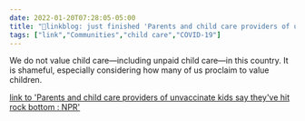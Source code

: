 ```yaml
---
date: 2022-01-20T07:28:05-05:00
title: "🔗linkblog: just finished 'Parents and child care providers of unvaccinate kids say they've hit rock bottom : NPR'"
tags: ["link","Communities","child care","COVID-19"]
---
```

We do not value child care—including unpaid child care—in this country. It is shameful, especially considering how many of us proclaim to value children.
 
[link to 'Parents and child care providers of unvaccinate kids say they've hit rock bottom : NPR'](https://www.npr.org/2022/01/20/1074182352/unvaccinated-young-kids-child-care-parents-omicron-disruptions)

